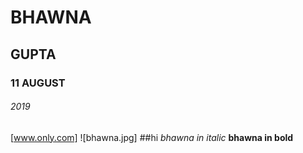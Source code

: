  # BHAWNA
 ## GUPTA
 ### 11 AUGUST
 ###### 2019
 [www.only.com]
 ![bhawna.jpg]	##hi
 _bhawna in italic_
 **bhawna in bold**
